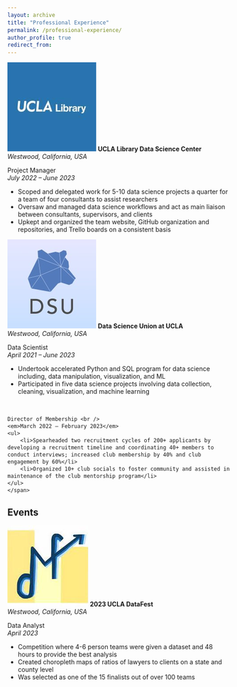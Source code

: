 ```yaml
---
layout: archive
title: "Professional Experience"
permalink: /professional-experience/
author_profile: true
redirect_from:
---
```


<p class="PE_p">
  <img src="/images/UCLA_Library_Logo.jpeg" alt="UCLA Library" class="PE_image">
  <span class="PE_text"> <strong> UCLA Library Data Science Center </strong>  <br /> 
  <em> Westwood, California, USA </em> 
  </span>
</p>

<p>
    <span class="PE_text"> Project Manager <br /> 
    <em> July 2022 – June 2023 </em> 
    <ul>
        <li>Scoped and delegated work for 5-10 data science projects a quarter for a team of four consultants to assist researchers</li>
        <li>Oversaw and managed data science workflows and act as main liaison between consultants, supervisors, and clients</li>
        <li>Upkept and organized the team website, GitHub organization and repositories, and Trello boards on a consistent basis</li> 
    </ul> 
    </span> 
</p>

<p class="PE_p">
  <img src="/images/DSU_Logo.jpeg" alt="DSU" class="PE_image">
  <span class="PE_text"> <strong> Data Science Union at UCLA </strong>  <br /> 
  <em> Westwood, California, USA </em> 
  </span>
</p>

<p>
    <span class="PE_text"> Data Scientist <br /> 
    <em> April 2021 – June 2023 </em> 
    <ul>
        <li>Undertook accelerated Python and SQL program for data science including, data manipulation, visualization, and ML</li>
        <li>Participated in five data science projects involving data collection, cleaning, visualization, and machine learning</li>
    </ul> <br />

    Director of Membership <br /> 
    <em>March 2022 – February 2023</em>
    <ul>
        <li>Spearheaded two recruitment cycles of 200+ applicants by developing a recruitment timeline and coordinating 40+ members to conduct interviews; increased club membership by 40% and club engagement by 60%</li>
        <li>Organized 10+ club socials to foster community and assisted in maintenance of the club mentorship program</li>
    </ul> 
    </span> 
</p>

## Events

<p class="PE_p">
  <img src="/images/DataFest_Logo.jpeg" alt="UCLA Library" class="PE_image">
  <span class="PE_text"> <strong> 2023 UCLA DataFest </strong>  <br /> 
  <em> Westwood, California, USA </em> 
  </span>
</p>

<p>
    <span class="PE_text"> Data Analyst <br /> 
    <em> April 2023 </em> 
    <ul>
        <li>Competition where 4-6 person teams were given a dataset and 48 hours to provide the best analysis</li>
        <li>Created choropleth maps of ratios of lawyers to clients on a state and county level</li>
        <li>Was selected as one of the 15 finalists out of over 100 teams</li>
    </ul> 
    </span> 
</p>